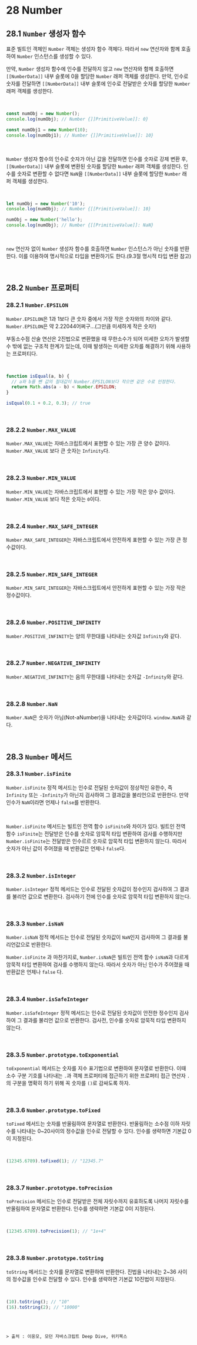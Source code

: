 # 28 Number

## 28.1 `Number` 생성자 함수

표준 빌트인 객체인 `Number` 객체는 생성자 함수 객체다. 따라서 `new` 연산자와 함께 호출하여 `Number` 인스턴스를 생성할 수 있다.

만약, `Number` 생성자 함수에 인수를 전달하지 않고 `new` 연산자와 함께 호출하면 `[[NumberData]]` 내부 슬롯에 0을 할당한 `Number` 래퍼 객체를 생성한다. 만약, 인수로 숫자를 전달하면 `[[NumberData]]` 내부 슬롯에 인수로 전달받은 숫자를 할당한 `Number` 래퍼 객체를 생성한다.

<br>

```javascript
const numObj = new Number();
console.log(numObj); // Number {]]PrimitiveVelue]]: 0}

const numObj1 = new Number(10);
console.log(numObj1); // Number {]]PrimitiveVelue]]: 10}
```

<br>

`Number` 생성자 함수의 인수로 숫자가 아닌 값을 전달하면 인수를 숫자로 강제 변환 후, `[[NumberData]]` 내부 슬롯에 변환된 숫자를 할당한 `Number` 래퍼 객체를 생성한다. 인수를 숫자로 변환할 수 없다면 `NaN`을 `[[NumberData]]` 내부 슬롯에 할당한 `Number` 래퍼 객체를 생성한다.

<br>

```javascript
let numObj = new Number('10');
console.log(numObj); // Number {[[PrimitiveValue]]: 10}

numObj = new Number('hello');
console.log(numObj); // Number {[[PrimitiveValue]]: NaN}
```

<br>

`new` 연산자 없이 `Number` 생성자 함수를 호출하면 `Number` 인스턴스가 아닌 숫자를 반환한다. 이를 이용하여 명시적으로 타입을 변환하기도 한다.(9.3절 명시적 타입 변환 참고)

<br>

## 28.2 `Number` 프로퍼티

### 28.2.1 `Number.EPSILON`

`Number.EPSILON`은 1과 1보다 큰 숫자 중에서 가장 작은 숫자와의 차이와 같다. `Number.EPSILON`은 약 2.22044어쩌구...(그만큼 미세하게 작은 숫자!)

부동소수점 산술 연산은 2진법으로 변환했을 때 무한소수가 되어 미세한 오차가 발생할 수 밖에 없는 구조적 한계가 있는데, 이때 발생하는 미세한 오차를 해결하기 위해 사용하는 프로퍼티다.

<br>

```javascript
function isEqual(a, b) {
  // a와 b를 뺀 값의 절대값이 Number.EPSILON보다 작으면 같은 수로 인정한다.
  return Math.abs(a - b) < Number.EPSILON;
}

isEqual(0.1 + 0.2, 0.3); // true
```

<br>

### 28.2.2 `Number.MAX_VALUE`

`Number.MAX_VALUE`는 자바스크립트에서 표현할 수 있는 가장 큰 양수 값이다. `Number.MAX_VALUE` 보다 큰 숫자는 `Infinity`다.

<br>

### 28.2.3 `Number.MIN_VALUE`

`Number.MIN_VALUE`는 자바스크립트에서 표현할 수 있는 가장 작은 양수 값이다. `Number.MIN_VALUE` 보다 작은 숫자는 `0`이다.

<br>

### 28.2.4 `Number.MAX_SAFE_INTEGER`

`Number.MAX_SAFE_INTEGER`는 자바스크립트에서 안전하게 표현할 수 있는 가장 큰 정수값이다.

<br>

### 28.2.5 `Number.MIN_SAFE_INTEGER`

`Number.MIN_SAFE_INTEGER`는 자바스크립트에서 안전하게 표현할 수 있는 가장 작은 정수값이다.

<br>

### 28.2.6 `Number.POSITIVE_INFINITY`

`Number.POSITIVE_INFINITY`는 양의 무한대를 나타내는 숫자값 `Infinity`와 같다.

<br>

### 28.2.7 `Number.NEGATIVE_INFINITY`

`Number.NEGATIVE_INFINITY`는 음의 무한대를 나타내는 숫자값 `-Infinity`와 같다.

<br>

### 28.2.8 `Number.NaN`

`Number.NaN`은 숫자가 아님(Not-aNumber)을 나타내는 숫자값이다. `window.NaN`과 같다.

<br>

## 28.3 `Number` 메서드

### 28.3.1 `Number.isFinite`

`Number.isFinite` 정적 메서드는 인수로 전달된 숫자값이 정상적인 유한수, 즉 `Infinity` 또는 `-Infinity`가 아닌지 검사하여 그 결과값을 불리언으로 반환한다. 만약 인수가 `NaN`이라면 언제나 `false`를 반환한다.

<br>

`Number.isFinite` 메서드는 빌트인 전역 함수 `isFinite`와 차이가 있다. 빌트인 전역 함수 `isFinite`는 전달받은 인수를 숫자로 암묵적 타입 변환하여 검사를 수행하지만 `Number.isFinite`는 전달받은 인수르르 숫자로 암묵적 타입 변환하지 않는다. 따라서 숫자가 아닌 값이 주어졌을 때 반환값은 언제나 `false`다.

<br>

### 28.3.2 `Number.isInteger`

`Number.isInteger` 정적 메서드는 인수로 전달된 숫자값이 정수인지 검사하여 그 결과를 불리언 값으로 변환한다. 검사하기 전에 인수를 숫자로 암묵적 타입 변환하지 않는다.

<br>

### 28.3.3 `Number.isNaN`

`Number.isNaN` 정적 메서드는 인수로 전달된 숫자값이 `NaN`인지 검사하여 그 결과를 불리언값으로 반환한다.

`Number.isFinite` 과 마찬가지로, `Number.isNaN`은 빌트인 전역 함수 `isNaN`과 다르게 암묵적 타입 변환하여 검사를 수행하지 않는다. 따라서 숫자가 아닌 인수가 주어졌을 때 반환값은 언제나 `false` 다.

<br>

### 28.3.4 `Number.isSafeInteger`

`Number.isSafeInteger` 정적 메서드는 인수로 전달된 숫자값이 안전한 정수인지 검사하여 그 결과를 불리언 값으로 반환한다. 검사전, 인수를 숫자로 암묵적 타입 변환하지 않는다.

<br>

### 28.3.5 `Number.prototype.toExponential`

`toExponential` 메서드는 숫자를 지수 표기법으로 변환하여 문자열로 반환한다. 이때 소수 구분 기호를 나타내는 `.`과 객체 프로퍼티에 접근하기 위한 프로퍼티 접근 연산자 `.`의 구분을 명확히 하기 위해 꼭 숫자를 `()`로 감싸도록 하자.

<br>

### 28.3.6 `Number.prototype.toFixed`

`toFixed` 메서드는 숫자를 반올림하여 문자열로 반환한다. 반올림하는 소수점 이하 자릿수를 나타내는 0~20사이의 정수값을 인수로 전달할 수 있다. 인수를 생략하면 기본값 0이 지정된다.

<br>

```javascript
(12345.6789).toFixed(1); // "12345.7"
```

<br>

### 28.3.7 `Number.prototype.toPrecision`

`toPrecision` 메서드는 인수로 전달받은 전체 자릿수까지 유효하도록 나머지 자릿수를 반올림하여 문자열로 반환한다. 인수를 생략하면 기본값 0이 지정된다.

<br>

```javascript
(12345.6789).toPrecision(1); // "1e+4"
```

<br>

### 28.3.8 `Number.prototype.toString`

`toString` 메서드는 숫자를 문자열로 변환하여 반환한다. 진법을 나타내는 2~36 사이의 정수값을 인수로 전달할 수 있다. 인수를 생략하면 기본값 10진법이 지정된다.

<br>

```javascript
(10).toString(); // "10"
(16).toString(2); // "10000"
```

<br>
<br>

```
> 출처 : 이웅모, 모던 자바스크립트 Deep Dive, 위키북스
```
